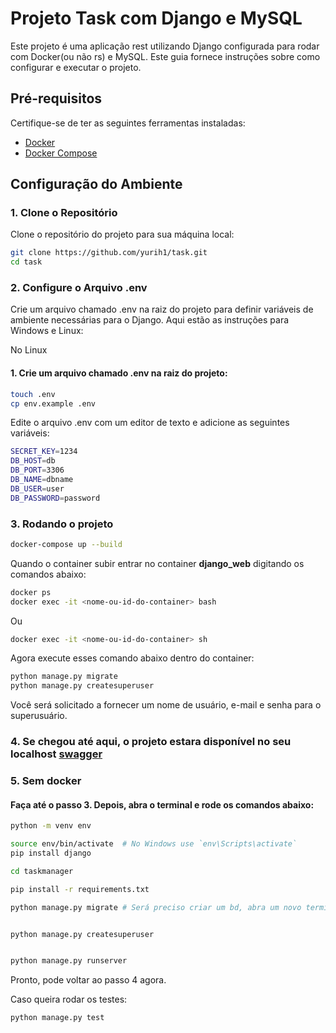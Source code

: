 # Projeto Task com Django e MySQL

Este projeto é uma aplicação rest utilizando Django configurada para rodar com Docker(ou não rs) e MySQL. Este guia fornece instruções sobre como configurar e executar o projeto.

## Pré-requisitos

Certifique-se de ter as seguintes ferramentas instaladas:

- [Docker](https://docs.docker.com/get-docker/)
- [Docker Compose](https://docs.docker.com/compose/install/)

## Configuração do Ambiente

### 1. Clone o Repositório

Clone o repositório do projeto para sua máquina local:

```bash
git clone https://github.com/yurih1/task.git
cd task
```

### 2. Configure o Arquivo .env

Crie um arquivo chamado .env na raiz do projeto para definir variáveis de ambiente necessárias para o Django. Aqui estão as instruções para Windows e Linux:

No Linux
#### 1. Crie um arquivo chamado .env na raiz do projeto:

```bash
touch .env
cp env.example .env
```
Edite o arquivo .env com um editor de texto e adicione as seguintes variáveis:

```bash
SECRET_KEY=1234
DB_HOST=db
DB_PORT=3306
DB_NAME=dbname
DB_USER=user
DB_PASSWORD=password
```
### 3. Rodando o projeto

```bash
docker-compose up --build
```

Quando o container subir entrar no container **django_web** digitando os comandos abaixo:

```bash
docker ps
docker exec -it <nome-ou-id-do-container> bash
```
Ou
```bash
docker exec -it <nome-ou-id-do-container> sh
```

Agora execute esses comando abaixo dentro do container:

```bash
python manage.py migrate
python manage.py createsuperuser
```
Você será solicitado a fornecer um nome de usuário, e-mail e senha para o superusuário.


### 4. **Se chegou até aqui, o projeto estara disponível no seu localhost** [swagger](http://127.0.0.1:8000/swagger/)

### 5. Sem docker

#### Faça até o passo 3. Depois, abra o terminal e rode os comandos abaixo:

```bash
python -m venv env

source env/bin/activate  # No Windows use `env\Scripts\activate`
pip install django

cd taskmanager

pip install -r requirements.txt

python manage.py migrate # Será preciso criar um bd, abra um novo terminal, mysql -u <usuario> -p CREATE DATABASE <nome que está na .env>;


python manage.py createsuperuser


python manage.py runserver

```
Pronto, pode voltar ao passo 4 agora. 

Caso queira rodar os testes:
```bash
python manage.py test
```
